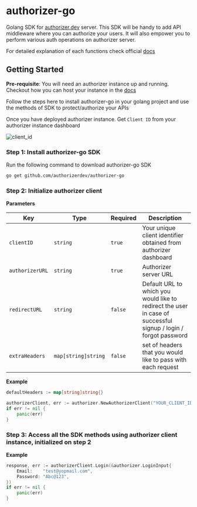 # authorizer-go

Golang SDK for [authorizer.dev](https://authorizer.dev) server. This SDK will be handy to add API middleware where you can authorize your users. It will also empower you to perform various auth operations on authorizer server.

For detailed explanation of each functions check official [docs](https://pkg.go.dev/github.com/authorizerdev/authorizer-go)

## Getting Started

**Pre-requisite**: You will need an authorizer instance up and running. Checkout how you can host your instance in the [docs](https://docs.authorizer.dev/deployment)

Follow the steps here to install authorizer-go in your golang project and use the methods of SDK to protect/authorize your APIs

Once you have deployed authorizer instance. Get `Client ID` from your authorizer instance dashboard

![client_id](https://res.cloudinary.com/dcfpom7fo/image/upload/v1663437088/Authorizer/client_id_ptjsvc.png)

### Step 1: Install authorizer-go SDK

Run the following command to download authorizer-go SDK

```bash
go get github.com/authorizerdev/authorizer-go
```

### Step 2: Initialize authorizer client

**Parameters**

| Key             | Type                | Required | Description |
| --------------- | ------------------- | -------------------- | --------------------------------------------------------------------------------------------------------------- |
| `clientID`      | `string`            | `true`               | Your unique client identifier obtained from authorizer dashboard                                                |
| `authorizerURL` | `string`            | `true`               | Authorizer server URL                                                                                           |
| `redirectURL`   | `string`            | `false`              | Default URL to which you would like to redirect the user in case of successful signup / login / forgot password |
| `extraHeaders`  | `map[string]string` | `false`              | set of headers that you would like to pass with each request                                                    |

**Example**

```go
defaultHeaders := map[string]string{}

authorizerClient, err := authorizer.NewAuthorizerClient("YOUR_CLIENT_ID", "YOUR_AUHTORIZER_URL", "OPTIONAL_REDIRECT_URL", defaultHeaders)
if err != nil {
    panic(err)
}
```

### Step 3: Access all the SDK methods using authorizer client instance, initialized on step 2

**Example**

```go
response, err := authorizerClient.Login(&authorizer.LoginInput{
    Email:    "test@yopmail.com",
    Password: "Abc@123",
})
if err != nil {
    panic(err)
}
```

